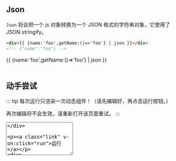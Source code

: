 <script>
    import Vue from 'vue'
    import EasyFilter from 'easy-filter'
    import '@style/style.scss'
    Vue.use(EasyFilter)
    const bus = new Vue()
    Vue.component('runtime-comp',(resolve)=>bus.$on('run',resolve))
    export default {
        data(){
            return {
                arr: [1, 2, 3, 4, 5],
                code:`{
        template:\`
        <div>
            {{ {name:'foo',getName:()=>'foo'} | json }}
        </div>\`
    }`
            }
        },
        methods:{
          run(){
              bus.$emit('run', eval(`(function(){ return ${this.code} })()`))
          },
          reload(){
              window.location.reload()
          }
        }  
    }
</script>
## Json

`Json` 将会把一个 js 对象转换为一个 JSON 格式的字符串对象，它使用了 JSON.stringify。

```html
<div>{{ {name:'foo',getName:()=>'foo'} | json }}</div>
<!-- {"name":"foo"} -->
```
<div>{{ {name:'foo',getName:()=>'foo'} | json }}</div>
<br/>

## 动手尝试

::: tip
每次运行只渲染一次动态组件！（请先编辑好，再点击运行按钮。）

再次编辑将不会生效，请重新打开该页面重试。
:::

<div>
   <textarea style="height:90px" v-model="code"/>
</div>

<a class="link" v-on:click="run">运行</a>

<div>
    <runtime-comp/>
</div>


